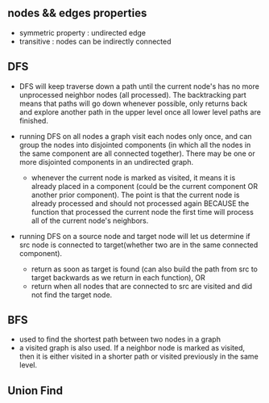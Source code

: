 ## nodes && edges properties
- symmetric property : undirected edge
- transitive : nodes can be indirectly connected


## DFS
- DFS will keep traverse down a path until the current node's has no more unprocessed neighbor nodes (all processed). The backtracking part means that paths will go down whenever possible, only returns back and explore another path in the upper level once all lower level paths are finished.

- running DFS on all nodes a graph visit each nodes only once, and can group the nodes into disjointed components (in which all the nodes in the same component are all connected together). There may be one or more disjointed components in an undirected graph.
    - whenever the current node is marked as visited, it means it is already placed in a component (could be the current component OR another prior component). The point is that the current node is already processed and should not processed again BECAUSE the function that processed the current node the first time will process all of the current node's neighbors.
    
- running DFS on a source node and target node will let us determine if src node is connected to target(whether two are in the same connected component).
    - return as soon as target is found (can also build the path from src to target backwards as we return in each function), OR 
    - return when all nodes that are connected to src are visited and did not find the target node.
    
## BFS
- used to find the shortest path between two nodes in a graph
- a visited graph is also used. If a neighbor node is marked as visited, then it is either visited in a shorter path or visited previously in the same level. 



## Union Find
